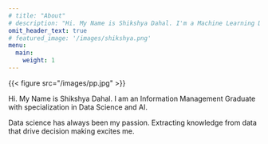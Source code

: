 ```yaml
---
# title: "About"
# description: "Hi. My Name is Shikshya Dahal. I'm a Machine Learning Developer. Most of my works are focused on NLP and Conversational AI."
omit_header_text: true
# featured_image: '/images/shikshya.png'
menu:
  main:
    weight: 1
---
```

{{< figure src="/images/pp.jpg" >}}

Hi. My Name is Shikshya Dahal. I am an Information Management Graduate with specialization in Data Science and AI.

Data science has always been my passion. Extracting knowledge from data that drive decision making excites me.
